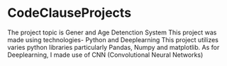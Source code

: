 # CodeClauseProjects
The project topic is Gener and Age Detenction System 
This project was made using technologies- Python and Deeplearning
This project utilizes varies python libraries particularly Pandas, Numpy and matplotlib.
As for Deeplearning, I made use of CNN (Convolutional Neural Networks)
